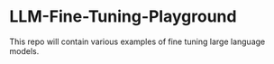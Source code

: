 # LLM-Fine-Tuning-Playground
This repo will contain various examples of fine tuning large language models.
